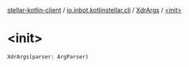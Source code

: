 [stellar-kotlin-client](../../index.md) / [io.inbot.kotlinstellar.cli](../index.md) / [XdrArgs](index.md) / [&lt;init&gt;](./-init-.md)

# &lt;init&gt;

`XdrArgs(parser: ArgParser)`